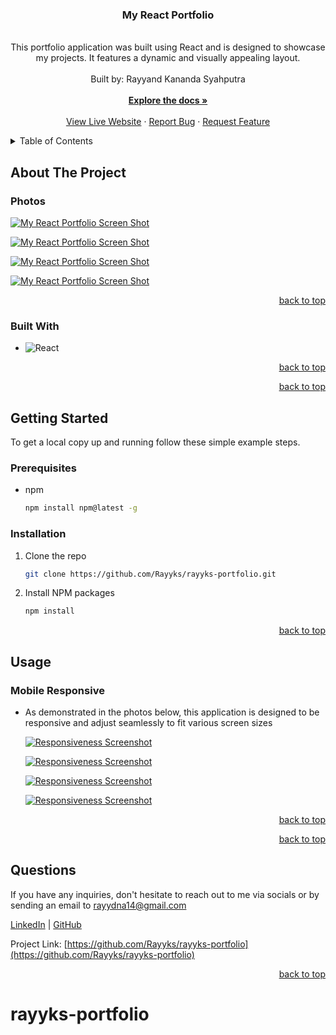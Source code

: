 <a name="readme-top"></a>

  <!-- PROJECT SHIELDS -->
  <div align="center">
    <h3 align="center">My React Portfolio</h3>
    <p align="center">
    <br/>
This portfolio application was built using React and is designed to showcase my projects. It features a dynamic and visually appealing layout. <br/>
      <br/>
      Built by: Rayyand Kananda Syahputra
      <br/>
      <br/>
      <a href="https://github.com/Rayyks/rayyks-portfolio"><strong>Explore the docs »</strong></a>
      <br/>
      <br/>
      <a href="#">View Live Website</a>
      ·
      <a href="https://github.com/Rayyks/rayyks-portfolio/issues">Report Bug</a>
      ·
      <a href="https://github.com/Rayyks/rayyks-portfolio/issues">Request Feature</a>
    </p>
  </div>
  
  <!-- TABLE OF CONTENTS -->

  <details>
    <summary>Table of Contents</summary>
    <ol>
      <li>
        <a href="#about-the-project">About The Project</a>
        <ul>
          <li><a href="#photos">Photos</a></li>
          <li><a href="#built-with">Built With</a></li>
        </ul>
      </li>
      <li>
          <a href="#getting-started">Getting Started</a>
        <ul>
          <li><a href="#prerequisites">Prerequisites</a></li>
          <li><a href="#installation">Installation</a></li>
        </ul>
      </li>
      <li>
          <a href="#usage">Usage</a>
        <ul>
          <li><a href="#mobile-responsive">Mobile Responsive</a></li>
        </ul>
      </li>
      <li><a href="#questions">Questions</a></li>
    </ol>
  </details>
  
  <!-- ABOUT THE PROJECT -->
  
  ## About The Project
  
  ### Photos
  
  [![My React Portfolio Screen Shot][product-screenshot]](#)

[![My React Portfolio Screen Shot][product-screenshot2]](#)

[![My React Portfolio Screen Shot][product-screenshot3]](#)

[![My React Portfolio Screen Shot][product-screenshot4]](#)

  <p align="right"><a href="#readme-top">back to top</a></p>
  
  ### Built With
  
  - ![React](https://img.shields.io/badge/React-20232A?style=for-the-badge&logo=React&logoColor=61DAFB)

  <p align="right"><a href="#readme-top">back to top</a></p>

  <p align="right"><a href="#readme-top">back to top</a></p>

<!-- GETTING STARTED -->

## Getting Started

To get a local copy up and running follow these simple example steps.

### Prerequisites

- npm
  ```sh
  npm install npm@latest -g
  ```

### Installation

1. Clone the repo
   ```sh
   git clone https://github.com/Rayyks/rayyks-portfolio.git
   ```
2. Install NPM packages
   ```sh
   npm install
   ```

  <p align="right"><a href="#readme-top">back to top</a></p>
  
  <!-- USAGE EXAMPLES -->
  
  ## Usage  
  ### Mobile Responsive
  
  - As demonstrated in the photos below, this application is designed to be responsive and adjust seamlessly to fit various screen sizes
  
    [![Responsiveness Screenshot][responsive-screenshot]](#)
    
    [![Responsiveness Screenshot][responsive-screenshot2]](#)

    [![Responsiveness Screenshot][responsive-screenshot3]](#)

    [![Responsiveness Screenshot][responsive-screenshot4]](#)

  <p align="right"><a href="#readme-top">back to top</a></p>

  <!-- LICENSE -->

  <p align="right"><a href="#readme-top">back to top</a></p>
  
  
<!-- QUESTIONS -->
  
## Questions

If you have any inquiries, don't hesitate to reach out to me via socials or by sending an email to <a href="mailto:rayydna14@gmail.com">rayydna14@gmail.com</a>

<a href="https://www.linkedin.com/in/rayyand/">LinkedIn</a> | <a href="https://github.com/Rayyks/">GitHub</a>

Project Link: [https://github.com/Rayyks/rayyks-portfolio](https://github.com/Rayyks/rayyks-portfolio)

  <p align="right"><a href="#readme-top">back to top</a></p>
  
  <!-- MARKDOWN LINKS & IMAGES -->

[contributors-shield]: https://img.shields.io/github/contributors/Rayyks/rayyks-portfolio.svg?style=for-the-badge
[contributors-url]: https://github.com/Rayyks/rayyks-portfolio/graphs/contributors
[forks-shield]: https://img.shields.io/github/forks/Rayyks/rayyks-portfolio.svg?style=for-the-badge
[forks-url]: https://github.com/Rayyks/rayyks-portfolio/network/members
[stars-shield]: https://img.shields.io/github/stars/Rayyks/rayyks-portfolio.svg?style=for-the-badge
[stars-url]: https://github.com/Rayyks/rayyks-portfolio/stargazers
[issues-shield]: https://img.shields.io/github/issues/Rayyks/rayyks-portfolio.svg?style=for-the-badge
[issues-url]: https://github.com/Rayyks/rayyks-portfolio/issues
[license-shield]: https://img.shields.io/github/license/Rayyks/rayyks-portfolio.svg?style=for-the-badge
[linkedin-shield]: https://img.shields.io/badge/-LinkedIn-black.svg?style=for-the-badge&logo=linkedin&colorB=555
[linkedin-url]: https://linkedin.com/in/rayyand/

  <!-- UPDATE PLACEHOLDER IMAGES HERE -->

[product-screenshot]: src/images/screenshot1.png
[product-screenshot2]: src/images/screenshot22.png
[product-screenshot3]: src/images/screenshot33.png
[product-screenshot4]: src/images/screenshot44.png
[responsive-screenshot]: src/images/mobile-screenshot1.png
[responsive-screenshot2]: src/images/mobile-screenshot22.png
[responsive-screenshot3]: src/images/mobile-screenshot33.png
[responsive-screenshot4]: src/images/mobile-screenshot44.png

# rayyks-portfolio
